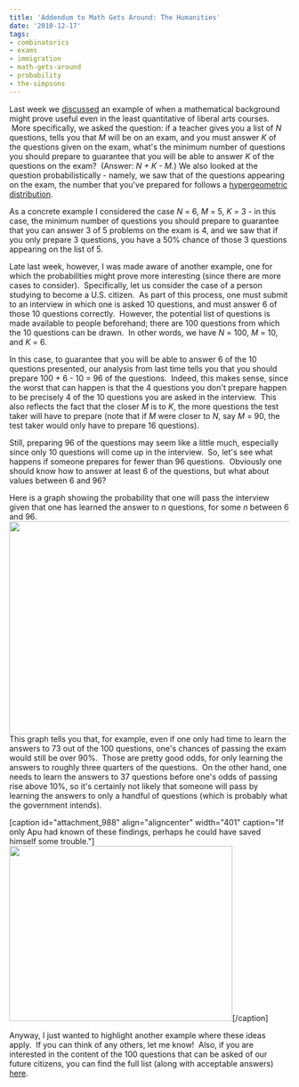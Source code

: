 ```yaml
---
title: 'Addendum to Math Gets Around: The Humanities'
date: '2010-12-17'
tags:
- combinatorics
- exams
- immigration
- math-gets-around
- probability
- the-simpsons
---
```


Last week we <a href="http://www.mathgoespop.com/2010/12/humanities.html">discussed</a> an example of when a mathematical background might prove useful even in the least quantitative of liberal arts courses.  More specifically, we asked the question: if a teacher gives you a list of <em>N</em> questions, tells you that <em>M</em> will be on an exam, and you must answer <em>K</em> of the questions given on the exam, what's the minimum number of questions you should prepare to guarantee that you will be able to answer <em>K</em> of the questions on the exam?  (Answer: <em>N + K - M.</em>)<em> </em>We also looked at the question probabilistically - namely, we saw that of the questions appearing on the exam, the number that you've prepared for follows a <a href="http://en.wikipedia.org/wiki/Hypergeometric_distribution">hypergeometric distribution</a>.

As a concrete example I considered the case <em>N</em> = 6, <em>M</em> = 5, <em>K = </em>3 - in this case, the minimum number of questions you should prepare to guarantee that you can answer 3 of 5 problems on the exam is 4, and we saw that if you only prepare 3 questions, you have a 50% chance of those 3 questions appearing on the list of 5.

Late last week, however, I was made aware of another example, one for which the probabilities might prove more interesting (since there are more cases to consider).  Specifically, let us consider the case of a person studying to become a U.S. citizen.  As part of this process, one must submit to an interview in which one is asked 10 questions, and must answer 6 of those 10 questions correctly.  However, the potential list of questions is made available to people beforehand; there are 100 questions from which the 10 questions can be drawn.  In other words, we have <em>N</em> = 100, <em>M</em> = 10, and <em>K</em> = 6.

In this case, to guarantee that you will be able to answer 6 of the 10 questions presented, our analysis from last time tells you that you should prepare 100 + 6 - 10 = 96 of the questions.  Indeed, this makes sense, since the worst that can happen is that the 4 questions you don't prepare happen to be precisely 4 of the 10 questions you are asked in the interview.  This also reflects the fact that the closer <em>M</em> is to <em>K</em>, the more questions the test taker will have to prepare (note that if <em>M</em> were closer to <em>N</em>, say <em>M</em> = 90, the test taker would only have to prepare 16 questions).

Still, preparing 96 of the questions may seem like a little much, especially since only 10 questions will come up in the interview.  So, let's see what happens if someone prepares for fewer than 96 questions.  Obviously one should know how to answer at least 6 of the questions, but what about values between 6 and 96?﻿

Here is a graph showing the probability that one will pass the interview given that one has learned the answer to <em>n</em> questions, for some <em>n</em> between 6 and 96.<a href="http://www.mathgoespop.com/wp-content/uploads/2010/12/Picture-11.png"><img class="aligncenter size-full wp-image-985" title="CitizenGraph" src="http://www.mathgoespop.com/wp-content/uploads/2010/12/Picture-11.png" alt="" width="600" height="383" /></a>This graph tells you that, for example, even if one only had time to learn the answers to 73 out of the 100 questions, one's chances of passing the exam would still be over 90%.  Those are pretty good odds, for only learning the answers to roughly three quarters of the questions.  On the other hand, one needs to learn the answers to 37 questions before one's odds of passing rise above 10%, so it's certainly not likely that someone will pass by learning the answers to only a handful of questions (which is probably what the government intends).

[caption id="attachment_988" align="aligncenter" width="401" caption="If only Apu had known of these findings, perhaps he could have saved himself some trouble."]<a href="http://en.wikipedia.org/wiki/Much_Apu_About_Nothing"><img class="size-full wp-image-988" title="Picture 2" src="http://www.mathgoespop.com/wp-content/uploads/2010/12/Picture-2.png" alt="" width="401" height="315" /></a>[/caption]

Anyway, I just wanted to highlight another example where these ideas apply.  If you can think of any others, let me know!  Also, if you are interested in the content of the 100 questions that can be asked of our future citizens, you can find the full list (along with acceptable answers) <a href="http://www.immihelp.com/citizenship/naturalization-civics-test-questions.html">here</a>.

